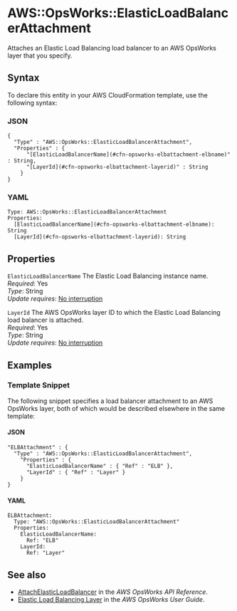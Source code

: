# AWS::OpsWorks::ElasticLoadBalancerAttachment<a name="aws-resource-opsworks-elbattachment"></a>

Attaches an Elastic Load Balancing load balancer to an AWS OpsWorks layer that you specify\.

## Syntax<a name="aws-resource-opsworks-elbattachment-syntax"></a>

To declare this entity in your AWS CloudFormation template, use the following syntax:

### JSON<a name="aws-resource-opsworks-elbattachment-syntax.json"></a>

```
{
  "Type" : "AWS::OpsWorks::ElasticLoadBalancerAttachment",
  "Properties" : {
      "[ElasticLoadBalancerName](#cfn-opsworks-elbattachment-elbname)" : String,
      "[LayerId](#cfn-opsworks-elbattachment-layerid)" : String
    }
}
```

### YAML<a name="aws-resource-opsworks-elbattachment-syntax.yaml"></a>

```
Type: AWS::OpsWorks::ElasticLoadBalancerAttachment
Properties: 
  [ElasticLoadBalancerName](#cfn-opsworks-elbattachment-elbname): String
  [LayerId](#cfn-opsworks-elbattachment-layerid): String
```

## Properties<a name="aws-resource-opsworks-elbattachment-properties"></a>

`ElasticLoadBalancerName`  <a name="cfn-opsworks-elbattachment-elbname"></a>
The Elastic Load Balancing instance name\.  
*Required*: Yes  
*Type*: String  
*Update requires*: [No interruption](https://docs.aws.amazon.com/AWSCloudFormation/latest/UserGuide/using-cfn-updating-stacks-update-behaviors.html#update-no-interrupt)

`LayerId`  <a name="cfn-opsworks-elbattachment-layerid"></a>
The AWS OpsWorks layer ID to which the Elastic Load Balancing load balancer is attached\.  
*Required*: Yes  
*Type*: String  
*Update requires*: [No interruption](https://docs.aws.amazon.com/AWSCloudFormation/latest/UserGuide/using-cfn-updating-stacks-update-behaviors.html#update-no-interrupt)

## Examples<a name="aws-resource-opsworks-elbattachment--examples"></a>

### Template Snippet<a name="aws-resource-opsworks-elbattachment--examples--Template_Snippet"></a>

The following snippet specifies a load balancer attachment to an AWS OpsWorks layer, both of which would be described elsewhere in the same template:

#### JSON<a name="aws-resource-opsworks-elbattachment--examples--Template_Snippet--json"></a>

```
"ELBAttachment" : {
  "Type" : "AWS::OpsWorks::ElasticLoadBalancerAttachment",
    "Properties" : {
      "ElasticLoadBalancerName" : { "Ref" : "ELB" },
      "LayerId" : { "Ref" : "Layer" }
    }
}
```

#### YAML<a name="aws-resource-opsworks-elbattachment--examples--Template_Snippet--yaml"></a>

```
ELBAttachment: 
  Type: "AWS::OpsWorks::ElasticLoadBalancerAttachment"
  Properties: 
    ElasticLoadBalancerName: 
      Ref: "ELB"
    LayerId: 
      Ref: "Layer"
```

## See also<a name="aws-resource-opsworks-elbattachment--seealso"></a>
+  [AttachElasticLoadBalancer](https://docs.aws.amazon.com/opsworks/latest/APIReference/API_AttachElasticLoadBalancer.html) in the *AWS OpsWorks API Reference*\.
+  [Elastic Load Balancing Layer](https://docs.aws.amazon.com/opsworks/latest/userguide/layers-elb.html) in the *AWS OpsWorks User Guide*\.

